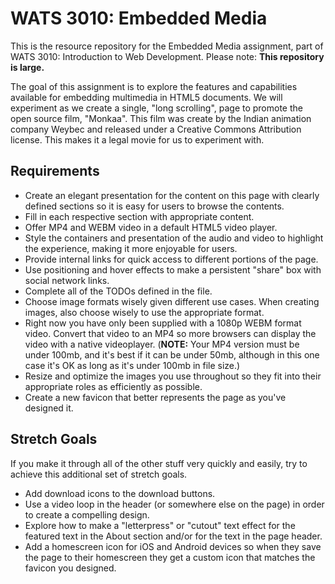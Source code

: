 WATS 3010: Embedded Media
=======================

This is the resource repository for the Embedded Media assignment, part of WATS
3010: Introduction to Web Development. Please note: **This repository is
large.**

The goal of this assignment is to explore the features and capabilities
available for embedding multimedia in HTML5 documents. We will experiment
as we create a single, "long scrolling", page to promote the open source film,
"Monkaa". This film was create by the Indian animation company Weybec and
released under a Creative Commons Attribution license. This makes it a legal
movie for us to experiment with.

Requirements
------------

* Create an elegant presentation for the content on this page with clearly
  defined sections so it is easy for users to browse the contents.
* Fill in each respective section with appropriate content.
* Offer MP4 and WEBM video in a default HTML5 video player.
* Style the containers and presentation of the audio and video to highlight the
  experience, making it more enjoyable for users.
* Provide internal links for quick access to different portions of the page.
* Use positioning and hover effects to make a persistent "share" box with
  social network links.
* Complete all of the TODOs defined in the file.
* Choose image formats wisely given different use cases. When creating images,
  also choose wisely to use the appropriate format.
* Right now you have only been supplied with a 1080p WEBM format video. Convert
  that video to an MP4 so more browsers can display the video with a native
  videoplayer. (**NOTE:** Your MP4 version must be under 100mb, and it's best if
  it can be under 50mb, although in this one case it's OK as long as it's
  under 100mb in file size.)
* Resize and optimize the images you use throughout so they fit into their
  appropriate roles as efficiently as possible.
* Create a new favicon that better represents the page as you've designed it.


Stretch Goals
-------------
If you make it through all of the other stuff very quickly and easily, try
to achieve this additional set of stretch goals.

* Add download icons to the download buttons.
* Use a video loop in the header (or somewhere else on the page) in order to
  create a compelling design.
* Explore how to make a "letterpress" or "cutout" text effect for the featured
  text in the About section and/or for the text in the page header.
* Add a homescreen icon for iOS and Android devices so when they save the page
  to their homescreen they get a custom icon that matches the favicon you
  designed.
